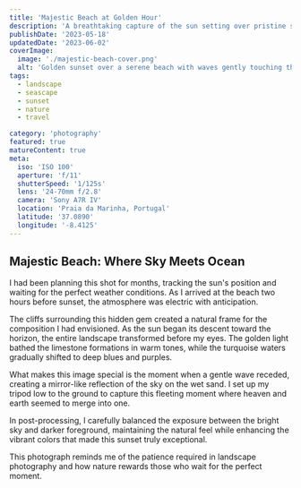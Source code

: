 ```yaml
---
title: 'Majestic Beach at Golden Hour'
description: 'A breathtaking capture of the sun setting over pristine shorelines, where golden rays dance across the gentle waves and create a symphony of colors in the sky.'
publishDate: '2023-05-18'
updatedDate: '2023-06-02'
coverImage:
  image: './majestic-beach-cover.png'
  alt: 'Golden sunset over a serene beach with waves gently touching the shore'
tags:
  - landscape
  - seascape
  - sunset
  - nature
  - travel

category: 'photography'
featured: true
matureContent: true
meta:
  iso: 'ISO 100'
  aperture: 'f/11'
  shutterSpeed: '1/125s'
  lens: '24-70mm f/2.8'
  camera: 'Sony A7R IV'
  location: 'Praia da Marinha, Portugal'
  latitude: '37.0890'
  longitude: '-8.4125'
---
```


## Majestic Beach: Where Sky Meets Ocean

I had been planning this shot for months, tracking the sun's position and waiting for the perfect weather conditions. As I arrived at the beach two hours before sunset, the atmosphere was electric with anticipation.

The cliffs surrounding this hidden gem created a natural frame for the composition I had envisioned. As the sun began its descent toward the horizon, the entire landscape transformed before my eyes. The golden light bathed the limestone formations in warm tones, while the turquoise waters gradually shifted to deep blues and purples.

What makes this image special is the moment when a gentle wave receded, creating a mirror-like reflection of the sky on the wet sand. I set up my tripod low to the ground to capture this fleeting moment where heaven and earth seemed to merge into one.

In post-processing, I carefully balanced the exposure between the bright sky and darker foreground, maintaining the natural feel while enhancing the vibrant colors that made this sunset truly exceptional.

This photograph reminds me of the patience required in landscape photography and how nature rewards those who wait for the perfect moment.
